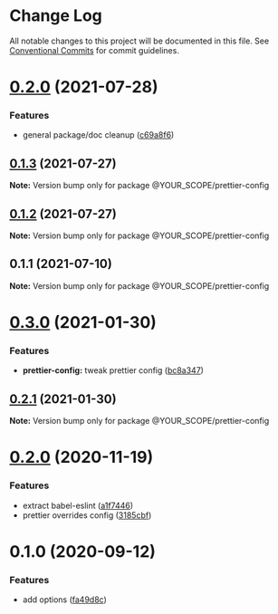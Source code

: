 # Change Log

All notable changes to this project will be documented in this file.
See [Conventional Commits](https://conventionalcommits.org) for commit guidelines.

# [0.2.0](https://github.com/YOUR_SCOPE/configs/compare/@YOUR_SCOPE/prettier-config@0.1.3...@YOUR_SCOPE/prettier-config@0.2.0) (2021-07-28)


### Features

* general package/doc cleanup ([c69a8f6](https://github.com/YOUR_SCOPE/configs/commit/c69a8f60a03531f44d7996955d48d522d9637427))





## [0.1.3](https://github.com/YOUR_SCOPE/configs/compare/@YOUR_SCOPE/prettier-config@0.1.2...@YOUR_SCOPE/prettier-config@0.1.3) (2021-07-27)

**Note:** Version bump only for package @YOUR_SCOPE/prettier-config

## [0.1.2](https://github.com/YOUR_SCOPE/configs/compare/@YOUR_SCOPE/prettier-config@0.1.1...@YOUR_SCOPE/prettier-config@0.1.2) (2021-07-27)

**Note:** Version bump only for package @YOUR_SCOPE/prettier-config

## 0.1.1 (2021-07-10)

**Note:** Version bump only for package @YOUR_SCOPE/prettier-config

# [0.3.0](https://github.com/YOUR_SCOPE/configs/compare/@YOUR_SCOPE/prettier-config@0.2.1...@YOUR_SCOPE/prettier-config@0.3.0) (2021-01-30)

### Features

- **prettier-config:** tweak prettier config ([bc8a347](https://github.com/YOUR_SCOPE/configs/commit/bc8a3477e92a3c8e122816e000d2cdb64e6d5009))

## [0.2.1](https://github.com/YOUR_SCOPE/configs/compare/@YOUR_SCOPE/prettier-config@0.2.0...@YOUR_SCOPE/prettier-config@0.2.1) (2021-01-30)

**Note:** Version bump only for package @YOUR_SCOPE/prettier-config

# [0.2.0](https://github.com/YOUR_SCOPE/configs/compare/@YOUR_SCOPE/prettier-config@0.1.0...@YOUR_SCOPE/prettier-config@0.2.0) (2020-11-19)

### Features

- extract babel-eslint ([a1f7446](https://github.com/YOUR_SCOPE/configs/commit/a1f744685ff7038a72a94a0efe69b28eb27d0a7e))
- prettier overrides config ([3185cbf](https://github.com/YOUR_SCOPE/configs/commit/3185cbf4a167796c4a702e7bc76a8193e5596551))

# 0.1.0 (2020-09-12)

### Features

- add options ([fa49d8c](https://github.com/YOUR_SCOPE/configs/commit/fa49d8cb38e86bc8f6be3825d0b0bd647ae474b1))
